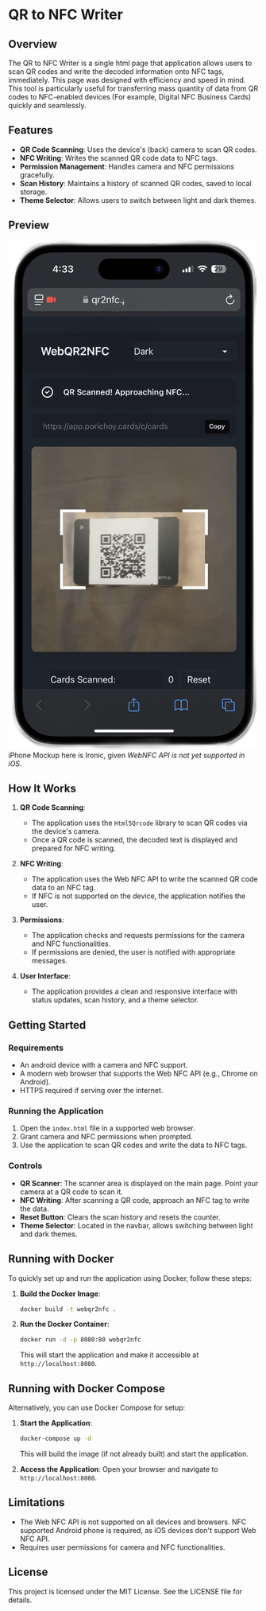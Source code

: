 # QR to NFC Writer

## Overview
The QR to NFC Writer is a single html page that application allows users to scan QR codes and write the decoded information onto NFC tags, immediately. This page was designed with efficiency and speed in mind. This tool is particularly useful for transferring mass quantity of data from QR codes to NFC-enabled devices (For example, Digital NFC Business Cards) quickly and seamlessly. 

## Features
- **QR Code Scanning**: Uses the device's (back) camera to scan QR codes.
- **NFC Writing**: Writes the scanned QR code data to NFC tags.
- **Permission Management**: Handles camera and NFC permissions gracefully.
- **Scan History**: Maintains a history of scanned QR codes, saved to local storage.
- **Theme Selector**: Allows users to switch between light and dark themes.



## Preview
![Application Mockup](asset/WebQR2NFC-Mockup.png)
iPhone Mockup here is Ironic, given *WebNFC API is not yet supported in iOS*.


## How It Works
1. **QR Code Scanning**:
   - The application uses the `Html5Qrcode` library to scan QR codes via the device's camera.
   - Once a QR code is scanned, the decoded text is displayed and prepared for NFC writing.

2. **NFC Writing**:
   - The application uses the Web NFC API to write the scanned QR code data to an NFC tag.
   - If NFC is not supported on the device, the application notifies the user.

3. **Permissions**:
   - The application checks and requests permissions for the camera and NFC functionalities.
   - If permissions are denied, the user is notified with appropriate messages.

4. **User Interface**:
   - The application provides a clean and responsive interface with status updates, scan history, and a theme selector.

## Getting Started

### Requirements
- An android device with a camera and NFC support. 
- A modern web browser that supports the Web NFC API (e.g., Chrome on Android).
- HTTPS required if serving over the internet.

### Running the Application
1. Open the `index.html` file in a supported web browser.
2. Grant camera and NFC permissions when prompted.
3. Use the application to scan QR codes and write the data to NFC tags.

### Controls
- **QR Scanner**: The scanner area is displayed on the main page. Point your camera at a QR code to scan it.
- **NFC Writing**: After scanning a QR code, approach an NFC tag to write the data.
- **Reset Button**: Clears the scan history and resets the counter.
- **Theme Selector**: Located in the navbar, allows switching between light and dark themes.

## Running with Docker

To quickly set up and run the application using Docker, follow these steps:

1. **Build the Docker Image**:
   ```bash
   docker build -t webqr2nfc .
   ```

2. **Run the Docker Container**:
   ```bash
   docker run -d -p 8080:80 webqr2nfc
   ```

   This will start the application and make it accessible at `http://localhost:8080`.

## Running with Docker Compose

Alternatively, you can use Docker Compose for setup:

1. **Start the Application**:
   ```bash
   docker-compose up -d
   ```

   This will build the image (if not already built) and start the application.

2. **Access the Application**:
   Open your browser and navigate to `http://localhost:8080`.


## Limitations
- The Web NFC API is not supported on all devices and browsers. NFC supported Android phone is required, as iOS devices don't support Web NFC API.
- Requires user permissions for camera and NFC functionalities.


## License
This project is licensed under the MIT License. See the LICENSE file for details.